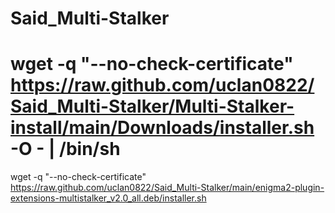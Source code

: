 # Said_Multi-Stalker
# wget -q "--no-check-certificate" https://raw.github.com/uclan0822/Said_Multi-Stalker/Multi-Stalker-install/main/Downloads/installer.sh -O - | /bin/sh
wget -q "--no-check-certificate" https://raw.github.com/uclan0822/Said_Multi-Stalker/main/enigma2-plugin-extensions-multistalker_v2.0_all.deb/installer.sh
